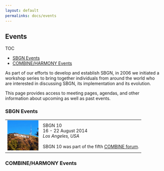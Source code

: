 ```yaml
---
layout: default
permalinks: docs/events
---
```


## Events

TOC
* [SBGN Events](#sbgn-events)
* [COMBINE/HARMONY Events](#combine/harmony-events)

As part of our efforts to develop and establish SBGN, in 2006 we initiated a workshop series to bring together individuals from around the world who are interested in discussing SBGN, its implementation and its evolution.

This page provides access to meeting pages, agendas, and other information about upcoming as well as past events.

### SBGN Events

| | |
| --: | :-- |
| ![SBGN 10](../images/SBGN10-100x100.jpg) | SBGN 10<br>16 - 22 August 2014<br>*Los Angeles, USA*<br><br>SBGN 10 was part of the fifth [COMBINE forum](). |

### COMBINE/HARMONY Events
